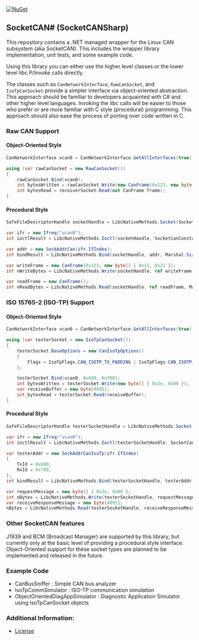 [![NuGet](https://img.shields.io/nuget/v/SocketCANSharp.svg)](https://www.nuget.org/packages/SocketCANSharp)

## SocketCAN# (SocketCANSharp)

This repository contains a .NET managed wrapper for the Linux CAN subsystem (aka SocketCAN). This includes the wrapper library implementation, unit tests, and some example code.

Using this library you can either use the higher level classes or the lower level libc P/Invoke calls directly. 

The classes such as `CanNetworkInterface`, `RawCanSocket`, and `IsoTpCanSocket` provide a simpler interface via object-oriented abstraction. This approach should be familiar to developers acquainted with C# and other higher level languages. Invoking the libc calls will be easier to those who prefer or are more familiar with C style (procedural) programming. This approach should also ease the process of porting over code written in C.

### Raw CAN Support

#### Object-Oriented Style
```cs
CanNetworkInterface vcan0 = CanNetworkInterface.GetAllInterfaces(true).First(iface => iface.Name.Equals("vcan0"));

using (var rawCanSocket = new RawCanSocket())
{
    rawCanSocket.Bind(vcan0);
    int bytesWritten = rawCanSocket.Write(new CanFrame(0x123, new byte[] { 0x45, 0x67, 0x89, 0xab, 0xcd, 0xef }));
    int bytesRead = receiverSocket.Read(out CanFrame frame);
}
```

#### Procedural Style
```cs
SafeFileDescriptorHandle socketHandle = LibcNativeMethods.Socket(SocketCanConstants.PF_CAN, SocketType.Raw, SocketCanProtocolType.CAN_RAW);

var ifr = new Ifreq("vcan0");
int ioctlResult = LibcNativeMethods.Ioctl(socketHandle, SocketCanConstants.SIOCGIFINDEX, ifr);

var addr = new SockAddrCan(ifr.IfIndex);
int bindResult = LibcNativeMethods.Bind(socketHandle, addr, Marshal.SizeOf(typeof(SockAddrCan)));

var writeFrame = new CanFrame(0x123, new byte[] { 0x11, 0x22 });
int nWriteBytes = LibcNativeMethods.Write(socketHandle, ref writeFrame, Marshal.SizeOf(typeof(CanFrame)));

var readFrame = new CanFrame();
int nReadBytes = LibcNativeMethods.Read(socketHandle, ref readFrame, Marshal.SizeOf(typeof(CanFrame)));
```

### ISO 15765-2 (ISO-TP) Support

#### Object-Oriented Style
```cs
CanNetworkInterface vcan0 = CanNetworkInterface.GetAllInterfaces(true).First(iface => iface.Name.Equals("vcan0"));

using (var testerSocket = new IsoTpCanSocket())
{
    testerSocket.BaseOptions = new CanIsoTpOptions()
    {
        Flags = IsoTpFlags.CAN_ISOTP_TX_PADDING | IsoTpFlags.CAN_ISOTP_WAIT_TX_DONE,
    };

    testerSocket.Bind(vcan0, 0x600, 0x700);
    int bytesWritten = testerSocket.Write(new byte[] { 0x3e, 0x00 });
    var receiveBuffer = new byte[4095];
    int bytesRead = testerSocket.Read(receiveBuffer);
}
```

#### Procedural Style
```cs
SafeFileDescriptorHandle testerSocketHandle = LibcNativeMethods.Socket(SocketCanConstants.PF_CAN, SocketType.Dgram, SocketCanProtocolType.CAN_ISOTP);

var ifr = new Ifreq("vcan0");
int ioctlResult = LibcNativeMethods.Ioctl(testerSocketHandle, SocketCanConstants.SIOCGIFINDEX, ifr);

var testerAddr = new SockAddrCanIsoTp(ifr.IfIndex)
{
    TxId = 0x600,
    RxId = 0x700,
};
int bindResult = LibcNativeMethods.Bind(testerSocketHandle, testerAddr, Marshal.SizeOf(typeof(SockAddrCanIsoTp)));

var requestMessage = new byte[] { 0x3e, 0x00 };
int nBytes = LibcNativeMethods.Write(testerSocketHandle, requestMessage, requestMessage.Length);
var receiveResponseMessage = new byte[4095];
nBytes = LibcNativeMethods.Read(testerSocketHandle, receiveResponseMessage, receiveResponseMessage.Length);
```

### Other SocketCAN features
J1939 and BCM (Broadcast Manager) are supported by this library, but currently only at the basic level of providing a procedural style interface. Object-Oriented support for these socket types are planned to be implemented and released in the future. 

### Example Code

* CanBusSniffer : Simple CAN bus analyzer
* IsoTpCommSimulator : ISO-TP communication simulation
* ObjectOrientedDiagAppSimulator : Diagnostic Application Simulator using IsoTpCanSocket objects


### Additional Information:

* [License](LICENSE.md)